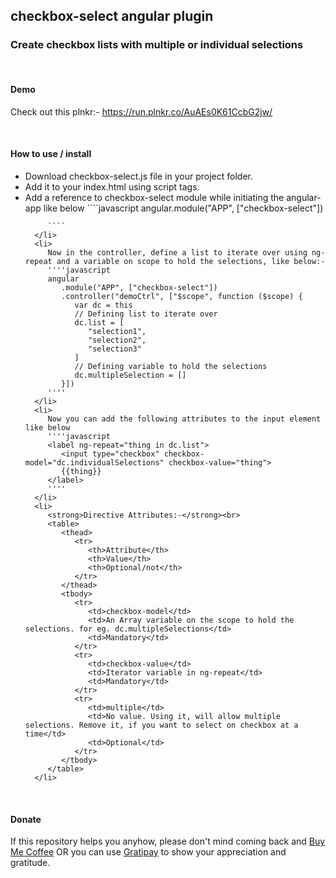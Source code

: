 <h2>checkbox-select angular plugin</h2>
<h3>Create checkbox lists with multiple or individual selections</h3>
<br>
<h4>Demo</h4>
<p>
   Check out this plnkr:- <a href="https://run.plnkr.co/AuAEs0K61CcbG2jw/">https://run.plnkr.co/AuAEs0K61CcbG2jw/</a>
</p>
<br>
<h4>How to use / install</h4>
<p>
   <ul>
      <li>Download checkbox-select.js file in your project folder.</li>
      <li>Add it to your index.html using script tags.</li>
      <li>
         Add a reference to checkbox-select module while initiating the angular-app like below
         ````javascript
         angular.module("APP", ["checkbox-select"])         

         ````
      </li>
      <li>
         Now in the controller, define a list to iterate over using ng-repeat and a variable on scope to hold the selections, like below:-
         ''''javascript
         angular
            .module("APP", ["checkbox-select"])
            .controller("demoCtrl", ["$scope", function ($scope) {
               var dc = this
               // Defining list to iterate over
               dc.list = [
                  "selection1",
                  "selection2",
                  "selection3"
               ]
               // Defining variable to hold the selections
               dc.multipleSelection = []
            }])
         ''''
      </li>
      <li>
         Now you can add the following attributes to the input element like below
         ''''javascript
         <label ng-repeat="thing in dc.list">
            <input type="checkbox" checkbox-model="dc.individualSelections" checkbox-value="thing">
            {{thing}}
         </label>
         ''''
      </li>
      <li>
         <strong>Directive Attributes:-</strong><br>
         <table>
            <thead>
               <tr>
                  <th>Attribute</th>
                  <th>Value</th>
                  <th>Optional/not</th>                  
               </tr>
            </thead>
            <tbody>
               <tr>
                  <td>checkbox-model</td>
                  <td>An Array variable on the scope to hold the selections. for eg. dc.multipleSelections</td>
                  <td>Mandatory</td>
               </tr>
               <tr>
                  <td>checkbox-value</td>
                  <td>Iterator variable in ng-repeat</td>
                  <td>Mandatory</td>
               </tr>
               <tr>
                  <td>multiple</td>
                  <td>No value. Using it, will allow multiple selections. Remove it, if you want to select on checkbox at a time</td>
                  <td>Optional</td>
               </tr>
            </tbody>
         </table>
      </li>
   </ul>   
</p>
<br>
<h4>Donate</h4>
<p>If this repository helps you anyhow, please don't mind coming back and 
   <a href="https://www.paypal.com/cgi-bin/webscr?cmd=_s-xclick&hosted_button_id=F3QQCWFPWHBYE" target="_blank">Buy Me Coffee</a>
OR you can use 
   <a href="https://gratipay.com/~xcelancer/" target="_blank">Gratipay</a>
to show your appreciation and gratitude.
</p>
